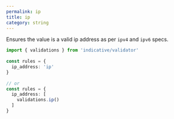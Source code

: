```yaml
---
permalink: ip
title: ip
category: string
---
```


Ensures the value is a valid ip address as per `ipv4` and `ipv6` specs.
 
```ts
import { validations } from 'indicative/validator'
 
const rules = {
  ip_address: 'ip'
}
 
// or
const rules = {
  ip_address: [
    validations.ip()
  ]
}
```
